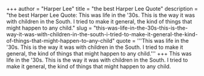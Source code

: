 +++
author = "Harper Lee"
title = "the best Harper Lee Quote"
description = "the best Harper Lee Quote: This was life in the '30s. This is the way it was with children in the South. I tried to make it general, the kind of things that might happen to any child."
slug = "this-was-life-in-the-30s-this-is-the-way-it-was-with-children-in-the-south-i-tried-to-make-it-general-the-kind-of-things-that-might-happen-to-any-child"
quote = '''This was life in the '30s. This is the way it was with children in the South. I tried to make it general, the kind of things that might happen to any child.'''
+++
This was life in the '30s. This is the way it was with children in the South. I tried to make it general, the kind of things that might happen to any child.
